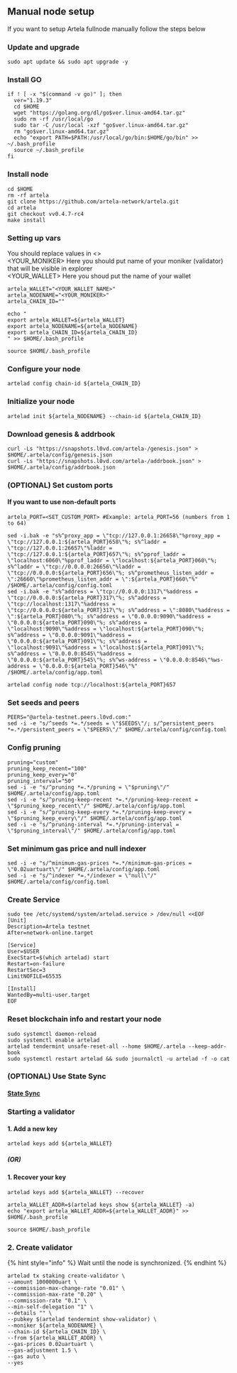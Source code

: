 ## Manual node setup
If you want to setup Artela fullnode manually follow the steps below

### Update and upgrade
```
sudo apt update && sudo apt upgrade -y
```

### Install GO
```
if ! [ -x "$(command -v go)" ]; then
  ver="1.19.3"
  cd $HOME
  wget "https://golang.org/dl/go$ver.linux-amd64.tar.gz"
  sudo rm -rf /usr/local/go
  sudo tar -C /usr/local -xzf "go$ver.linux-amd64.tar.gz"
  rm "go$ver.linux-amd64.tar.gz"
  echo "export PATH=$PATH:/usr/local/go/bin:$HOME/go/bin" >> ~/.bash_profile
  source ~/.bash_profile
fi
```

### Install node
```
cd $HOME
rm -rf artela
git clone https://github.com/artela-network/artela.git
cd artela
git checkout vv0.4.7-rc4
make install
```


### Setting up vars
You should replace values in <> <br />
<YOUR_MONIKER> Here you should put name of your moniker (validator) that will be visible in explorer <br />
<YOUR_WALLET> Here you shoud put the name of your wallet

```
artela_WALLET="<YOUR_WALLET_NAME>"
artela_NODENAME="<YOUR_MONIKER>"
artela_CHAIN_ID=""
```

```
echo "
export artela_WALLET=${artela_WALLET}
export artela_NODENAME=${artela_NODENAME}
export artela_CHAIN_ID=${artela_CHAIN_ID}
" >> $HOME/.bash_profile

source $HOME/.bash_profile
```


### Configure your node
```
artelad config chain-id ${artela_CHAIN_ID}
```

### Initialize your node
```
artelad init ${artela_NODENAME} --chain-id ${artela_CHAIN_ID}
```

### Download genesis & addrbook
```
curl -Ls "https://snapshots.l0vd.com/artela-/genesis.json" > $HOME/.artela/config/genesis.json
curl -Ls "https://snapshots.l0vd.com/artela-/addrbook.json" > $HOME/.artela/config/addrbook.json
```

### (OPTIONAL) Set custom ports

#### If you want to use non-default ports
```
artela_PORT=<SET_CUSTOM_PORT> #Example: artela_PORT=56 (numbers from 1 to 64)
```
```
sed -i.bak -e "s%^proxy_app = \"tcp://127.0.0.1:26658\"%proxy_app = \"tcp://127.0.0.1:${artela_PORT}658\"%; s%^laddr = \"tcp://127.0.0.1:26657\"%laddr = \"tcp://127.0.0.1:${artela_PORT}657\"%; s%^pprof_laddr = \"localhost:6060\"%pprof_laddr = \"localhost:${artela_PORT}060\"%; s%^laddr = \"tcp://0.0.0.0:26656\"%laddr = \"tcp://0.0.0.0:${artela_PORT}656\"%; s%^prometheus_listen_addr = \":26660\"%prometheus_listen_addr = \":${artela_PORT}660\"%" /$HOME/.artela/config/config.toml
sed -i.bak -e "s%^address = \"tcp://0.0.0.0:1317\"%address = \"tcp://0.0.0.0:${artela_PORT}317\"%; s%^address = \"tcp://localhost:1317\"%address = \"tcp://0.0.0.0:${artela_PORT}317\"%; s%^address = \":8080\"%address = \":${artela_PORT}080\"%; s%^address = \"0.0.0.0:9090\"%address = \"0.0.0.0:${artela_PORT}090\"%; s%^address = \"localhost:9090\"%address = \"localhost:${artela_PORT}090\"%; s%^address = \"0.0.0.0:9091\"%address = \"0.0.0.0:${artela_PORT}091\"%; s%^address = \"localhost:9091\"%address = \"localhost:${artela_PORT}091\"%; s%^address = \"0.0.0.0:8545\"%address = \"0.0.0.0:${artela_PORT}545\"%; s%^ws-address = \"0.0.0.0:8546\"%ws-address = \"0.0.0.0:${artela_PORT}546\"%" /$HOME/.artela/config/app.toml
```
```
artelad config node tcp://localhost:${artela_PORT}657
```

### Set seeds and peers
```
PEERS="@artela-testnet.peers.l0vd.com:"
sed -i -e "s/^seeds *=.*/seeds = \"$SEEDS\"/; s/^persistent_peers *=.*/persistent_peers = \"$PEERS\"/" $HOME/.artela/config/config.toml
```

### Config pruning
```
pruning="custom"
pruning_keep_recent="100"
pruning_keep_every="0"
pruning_interval="50"
sed -i -e "s/^pruning *=.*/pruning = \"$pruning\"/" $HOME/.artela/config/app.toml
sed -i -e "s/^pruning-keep-recent *=.*/pruning-keep-recent = \"$pruning_keep_recent\"/" $HOME/.artela/config/app.toml
sed -i -e "s/^pruning-keep-every *=.*/pruning-keep-every = \"$pruning_keep_every\"/" $HOME/.artela/config/app.toml
sed -i -e "s/^pruning-interval *=.*/pruning-interval = \"$pruning_interval\"/" $HOME/.artela/config/app.toml
```

### Set minimum gas price and null indexer
```
sed -i -e "s/^minimum-gas-prices *=.*/minimum-gas-prices = \"0.02uartuart\"/" $HOME/.artela/config/app.toml
sed -i -e "s/^indexer *=.*/indexer = \"null\"/" $HOME/.artela/config/config.toml
```

### Create Service
```
sudo tee /etc/systemd/system/artelad.service > /dev/null <<EOF
[Unit]
Description=Artela testnet
After=network-online.target

[Service]
User=$USER
ExecStart=$(which artelad) start
Restart=on-failure
RestartSec=3
LimitNOFILE=65535

[Install]
WantedBy=multi-user.target
EOF
```

### Reset blockchain info and restart your node
```
sudo systemctl daemon-reload
sudo systemctl enable artelad
artelad tendermint unsafe-reset-all --home $HOME/.artela --keep-addr-book
sudo systemctl restart artelad && sudo journalctl -u artelad -f -o cat
```

### (OPTIONAL) Use State Sync

#### [State Sync]()


### Starting a validator

#### 1. Add a new key
```
artelad keys add ${artela_WALLET}
```
##### (OR)

#### 1. Recover your key
```
artelad keys add ${artela_WALLET} --recover
```

```
artela_WALLET_ADDR=$(artelad keys show ${artela_WALLET} -a)
echo "export artela_WALLET_ADDR=${artela_WALLET_ADDR}" >> $HOME/.bash_profile

source $HOME/.bash_profile
```


### 2. Create validator

{% hint style="info" %}
Wait until the node is synchronized.
{% endhint %}

```
artelad tx staking create-validator \
--amount 1000000uart \
--commission-max-change-rate "0.01" \
--commission-max-rate "0.20" \
--commission-rate "0.1" \
--min-self-delegation "1" \
--details "" \
--pubkey $(artelad tendermint show-validator) \
--moniker ${artela_NODENAME} \
--chain-id ${artela_CHAIN_ID} \
--from ${artela_WALLET_ADDR} \
--gas-prices 0.02uartuart \
--gas-adjustment 1.5 \
--gas auto \
--yes
```

